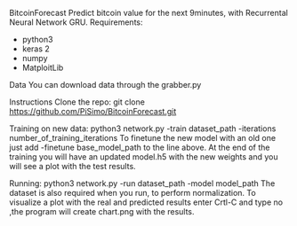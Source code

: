 BitcoinForecast
Predict bitcoin value for the next 9minutes, with Recurrental Neural Network GRU.
Requirements:
- python3
- keras 2
- numpy
- MatploitLib

Data
You can download data through the grabber.py

Instructions
Clone the repo:
git clone https://github.com/PiSimo/BitcoinForecast.git

Training on new data:
python3 network.py -train dataset_path -iterations number_of_training_iterations
To finetune the new model with an old one just add -finetune base_model_path to the line above.
At the end of the training you will have an updated model.h5 with the new weights and you will see a plot with the test results.

Running:
python3 network.py -run dataset_path -model model_path
The dataset is also required when you run, to perform normalization.
To visualize a plot with the real and predicted results enter Crtl-C and type no ,the program will create chart.png with the results.
